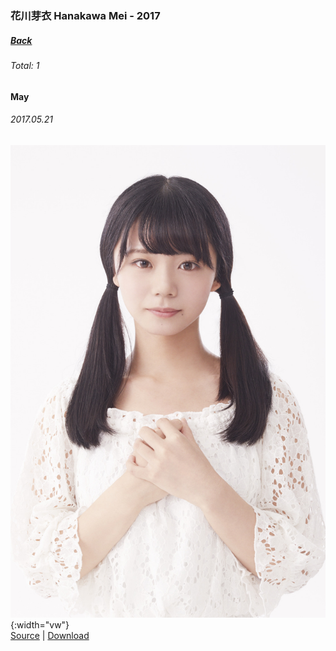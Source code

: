 ### 花川芽衣 Hanakawa Mei - 2017
##### [Back](HanakawaMei.md)

###### Total: 1

#### May

###### 2017.05.21
![PreDebut_Mei](../../../Album/Pre-Debut/Mei.JPG){:width="vw"}  
[Source](https://nanabunnonijyuuni.fandom.com/wiki/Sally_Amaki) | [Download](https://github.com/LYHPandaKing/227PhotoBackup/raw/master/Album/Pre-Debut/Mei.JPG)
